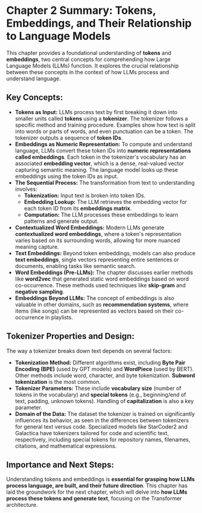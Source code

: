 # Chapter 2 Summary: Tokens, Embeddings, and Their Relationship to Language Models

This chapter provides a foundational understanding of **tokens** and **embeddings**, two central concepts for comprehending how Large Language Models (LLMs) function. It explores the crucial relationship between these concepts in the context of how LLMs process and understand language.

## Key Concepts:

- **Tokens as Input:** LLMs process text by first breaking it down into smaller units called **tokens** using a **tokenizer**. The tokenizer follows a specific method and training procedure. Examples show how text is split into words or parts of words, and even punctuation can be a token. The tokenizer outputs a sequence of **token IDs**.
- **Embeddings as Numeric Representation:** To compute and understand language, LLMs convert these token IDs into **numeric representations called embeddings**. Each token in the tokenizer's vocabulary has an associated **embedding vector**, which is a dense, real-valued vector capturing semantic meaning. The language model looks up these embeddings using the token IDs as input.
- **The Sequential Process:** The transformation from text to understanding involves:
  - **Tokenization:** Input text is broken into token IDs.
  - **Embedding Lookup:** The LLM retrieves the embedding vector for each token ID from its **embeddings matrix**.
  - **Computation:** The LLM processes these embeddings to learn patterns and generate output.
- **Contextualized Word Embeddings:** Modern LLMs generate **contextualized word embeddings**, where a token's representation varies based on its surrounding words, allowing for more nuanced meaning capture.
- **Text Embeddings:** Beyond token embeddings, models can also produce **text embeddings**, single vectors representing entire sentences or documents, enabling tasks like semantic search.
- **Word Embeddings (Pre-LLMs):** The chapter discusses earlier methods like **word2vec** that generated static word embeddings based on word co-occurrence. These methods used techniques like **skip-gram** and **negative sampling**.
- **Embeddings Beyond LLMs:** The concept of embeddings is also valuable in other domains, such as **recommendation systems**, where items (like songs) can be represented as vectors based on their co-occurrence in playlists.

## Tokenizer Properties and Design:

The way a tokenizer breaks down text depends on several factors:

- **Tokenization Method:** Different algorithms exist, including **Byte Pair Encoding (BPE)** (used by GPT models) and **WordPiece** (used by BERT). Other methods include word, character, and byte tokenization. **Subword tokenization** is the most common.
- **Tokenizer Parameters:** These include **vocabulary size** (number of tokens in the vocabulary) and **special tokens** (e.g., beginning/end of text, padding, unknown tokens). Handling of **capitalization** is also a key parameter.
- **Domain of the Data:** The dataset the tokenizer is trained on significantly influences its behavior, as seen in the differences between tokenizers for general text versus code. Specialized models like StarCoder2 and Galactica have tokenizers tailored for code and scientific text, respectively, including special tokens for repository names, filenames, citations, and mathematical expressions.

## Importance and Next Steps:

Understanding tokens and embeddings is **essential for grasping how LLMs process language, are built, and their future direction**. This chapter has laid the groundwork for the next chapter, which will delve into **how LLMs process these tokens and generate text**, focusing on the Transformer architecture.
